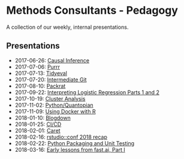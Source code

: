 # Methods Consultants - Pedagogy

A collection of our weekly, internal presentations.

## Presentations

- 2017-06-26: [Causal Inference](https://cdn.rawgit.com/jeralbri/short-causal-inference-intro/8b22773c40cbfd68cc169f76a8a308cfac5422d1/README.html)
- 2017-07-06: [Purrr](https://cdn.rawgit.com/scheidec/purrr_tutorial/c60b7b7067772e6430ba9d7a9b134a038ac52395/purrr_tutorial_slides.html)
- 2017-07-13: [Tidyeval](https://cdn.rawgit.com/MBattagl/tidyeval/47d7efbf438169d6eb4358aa15c64dcb33ca309b/Slides/Slides.html)
- 2017-07-20: [Intermediate Git](https://cdn.rawgit.com/MethodsConsultants/pedagogy/79662f5ff90e501c9c1308f2b80dac102c0ccfde/2017-07-20-intermediate-git/2017-07-20-intermediate-git.html)
- 2017-08-10: [Packrat](https://cdn.rawgit.com/scheidec/using_packrat/25b40f21477e03385fa488ce608bdb3cec5fa4fc/presentation/presentation.html)
- 2017-09-22: [Interpreting Logistic Regression Parts 1 and 2](https://cdn.rawgit.com/jeralbri/interp-binary-pt1/43c31da8401eea90582870f21984a77cdea091d7/binary-interp/binary-interp.html)
- 2017-10-19: [Cluster Analysis](https://cdn.rawgit.com/scheidec/cluster-analysis-r-pedagogy/75161834319aeb968752a75bacd251ebd04b3cbb/Cluster_Analysis.html)
- 2017-11-02: [Python/Quantopian](https://cdn.rawgit.com/MBattagl/python-quantopian/ba7a47d6013d40359a147b07986b7e63e8c2034f/index.html)
- 2017-11-09: [Using Docker with R](https://cdn.rawgit.com/ClaytonJY/r-docker-slides/733c40b5/slides/slides.html)
- 2018-01-10: [Blogdown](https://cdn.rawgit.com/jeralbri/blogdown-presentation/d8f45fff3249910b526cadd4dfe5f9822c32bab1/Blogging%20with%20Blogdown%20and%20Gitlab/Blogging_with_Blogdown_and_Gitlab.html)
- 2018-01-25: [CI/CD](https://cdn.rawgit.com/scheidec/ci-cd/1e88a370324388f99415c2a6d0e7040981b743e6/CI-CD/CI-CD.html)
- 2018-02-01: [Caret](https://cdn.rawgit.com/MBattagl/caret/github-master/caret.html)
- 2018-02-16: [rstudio::conf 2018 recap](https://cdn.rawgit.com/ClaytonJY/rstudioconf-2018-recaps/b8ea74b148ab9721f6b1c9b06aedbffe8747cce6/methods-consultants/methods-consultants.html)
- 2018-02-22: [Python Packaging and Unit Testing](https://cdn.rawgit.com/scheidec/testing-in-python/99a53af1ae54adc9fc72309f47799e44730c01aa/index.html)
- 2018-03-16: [Early lessons from fast.ai, Part I](https://cdn.rawgit.com/ClaytonJY/fastai-learnings/db9eb8f56f227a2bced55a672af4476f302b5f3b/part1.slides.html)
